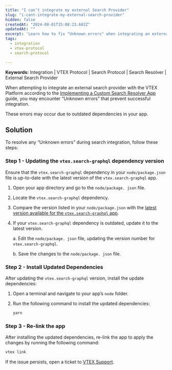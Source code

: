 ```yaml
---
title: "I can’t integrate my external Search Provider"
slug: "i-cant-integrate-my-external-search-provider"
hidden: false
createdAt: "2024-08-01T15:08:23.602Z"
updatedAt: ""
excerpt: 'Learn how to fix "Unknown errors" when integrating an external search provider with VTEX.'
tags:
  - integration
  - vtex-protocol
  - search-protocol

---
```


**Keywords:** Integration | VTEX Protocol | Search Protocol | Search Resolver | External Search Provider

When attempting to integrate an external search provider with the VTEX Platform according to the [Implementing a Custom Search Resolver App](https://developers.vtex.com/docs/guides/external-search-provider-recipe) guide, you may encounter “Unknown errors” that prevent successful integration.

These errors may occur due to outdated dependencies in your app.

## Solution

To resolve any “Unknown errors” during search integration, follow these steps:

### Step 1 - Updating the `vtex.search-graphql` dependency version

Ensure that the `vtex.search-graphql` dependency in your `node/package.json` file is up-to-date with the latest version of the `vtex.search-graphql` app.

1. Open your app directory and go to the `node/package. json` file.
2. Locate the `vtex.search-graphql` dependency.
3. Compare the version listed in your `node/package.json` with the [latest version available for the `vtex.search-graphql` app](https://github.com/vtex-apps/search-graphql/blob/master/manifest.json#L4).
4. If your `vtex.search-graphql` dependency is outdated, update it to the latest version.

    a. Edit the `node/package. json` file, updating the version number for `vtex.search-graphql`.
  
    b. Save the changes to the `node/package. json` file.

### Step 2 - Install Updated Dependencies

After updating the `vtex.search-graphql` version, install the update dependencies:

1. Open a terminal and navigate to your app’s `node` folder.
2. Run the following command to install the updated dependencies:

   ```sh
   yarn
   ```

### Step 3 - Re-link the app

After installing the updated dependencies, re-link the app to apply the changes by running the following command:

```sh
vtex link
```

If the issue persists, open a ticket to [VTEX Support](https://help.vtex.com/support).
